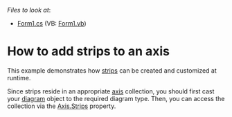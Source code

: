 <!-- default file list -->
*Files to look at*:

* [Form1.cs](./CS/Strips/Form1.cs) (VB: [Form1.vb](./VB/Strips/Form1.vb))
<!-- default file list end -->
# How to add strips to an axis


This example demonstrates how [strips](https://docs.devexpress.com/WindowsForms/5784/controls-and-libraries/chart-control/axes/strips?p=netframework) can be created and customized at runtime.

Since strips reside in an appropriate [axis](https://docs.devexpress.com/WindowsForms/5779/controls-and-libraries/chart-control/diagram/axes?p=netframework) collection, you should first cast your [diagram](https://docs.devexpress.com/WindowsForms/5778/controls-and-libraries/chart-control/diagram?p=netframework) object to the required diagram type. Then, you can access the collection via the [Axis.Strips](https://docs.devexpress.com/CoreLibraries/DevExpress.XtraCharts.Axis2D.Strips?p=netframework) property.
